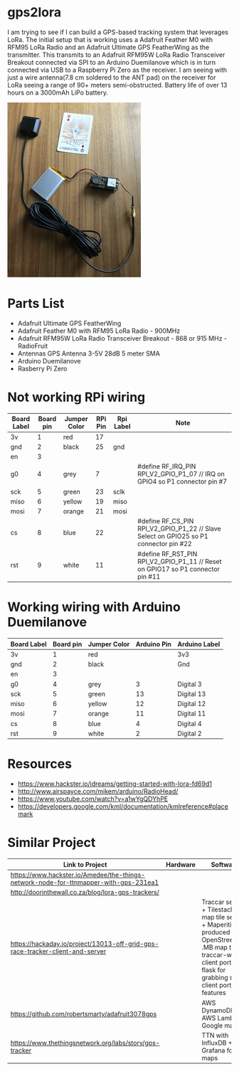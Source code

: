 # gps2lora
I am trying to see if I can build a GPS-based tracking system that leverages LoRa. The initial setup that is working uses a Adafruit Feather M0 with RFM95 LoRa Radio and an Adafruit Ultimate GPS FeatherWing as the transmitter. This transmits to an Adafruit RFM95W LoRa Radio Transceiver Breakout connected via SPI to an Arduino Duemilanove which is in turn connected via USB to a Raspberry Pi Zero as the receiver. I am seeing with just a wire antenna(7.8 cm soldered to the ANT pad) on the receiver for LoRa seeing a range of 90+ meters semi-obstructed. Battery life of over 13 hours on a 3000mAh LiPo battery.

![Transmitter](images/transmitter.jpg?raw=true "Transmitter")

# Parts List
- Adafruit Ultimate GPS FeatherWing
- Adafruit Feather M0 with RFM95 LoRa Radio - 900MHz
- Adafruit RFM95W LoRa Radio Transceiver Breakout - 868 or 915 MHz - RadioFruit
- Antennas GPS Antenna 3-5V 28dB 5 meter SMA
- Arduino Duemilanove
- Rasberry Pi Zero

# Not working RPi wiring
| Board Label |  Board pin  |  Jumper Color | RPi Pin | Rpi Label | Note     |
|-------|-------|--------|-----|-------|-------|
| 3v | 1 | red | 17	| |		
| gnd | 2 | black | 25 | gnd | |		
| en | 3	| | | |				
| g0 | 4 | grey | 7 |  | #define RF_IRQ_PIN RPI_V2_GPIO_P1_07    // IRQ on GPIO4 so P1 connector pin #7 |
| sck | 5 | green | 23 | sclk | 	
| miso | 6 | yellow | 19 | miso | |	
| mosi | 7 | orange | 21 | mosi | |		
| cs | 8 | blue | 22 | | #define RF_CS_PIN  RPI_V2_GPIO_P1_22    // Slave Select on GPIO25 so P1 connector pin #22 |
| rst | 9 | white | 11 | | #define RF_RST_PIN RPI_V2_GPIO_P1_11    // Reset on GPIO17 so P1 connector pin #11 |

# Working wiring with Arduino Duemilanove 
| Board Label |  Board pin  |  Jumper Color | Arduino Pin | Arduino Label |
|-------------|-------------|---------------|-------------|---------------|
|          3v |           1 |           red |             |           3v3 |
|         gnd |           2 |         black |             |           Gnd |
|          en |           3	|               |             |               |				
|          g0 |           4 |          grey |           3 |     Digital 3 |
|         sck |           5 |         green |          13 |    Digital 13 |	
|        miso |           6 |        yellow |          12 |    Digital 12 |	
|        mosi |           7 |        orange |          11 |    Digital 11 |		
|          cs |           8 |          blue |           4 |     Digital 4 | 
|         rst |           9 |         white |           2 |     Digital 2 | 

# Resources
* https://www.hackster.io/idreams/getting-started-with-lora-fd69d1
* http://www.airspayce.com/mikem/arduino/RadioHead/
* https://www.youtube.com/watch?v=a1wYgQDYhPE
* https://developers.google.com/kml/documentation/kmlreference#placemark

# Similar Project
| Link to Project | Hardware | Software |
|-----------------|----------|----------|
| https://www.hackster.io/Amedee/the-things-network-node-for-ttnmapper-with-gps-231ea1 | | |
| http://doorinthewall.co.za/blog/lora-gps-trackers/ | | |
| https://hackaday.io/project/13013-off-grid-gps-race-tracker-client-and-server | | Traccar server + Tilestache map tile server + Maperitive-produced OpenStreetmap .MB map tiles + traccar-web client portal + flask for grabbing some client portal features |
| https://github.com/robertsmarty/adafruit3078gps | | AWS DynamoDB + AWS Lambda + Google maps |
| https://www.thethingsnetwork.org/labs/story/gps-tracker | | TTN with InfluxDB + Grafana for maps |

